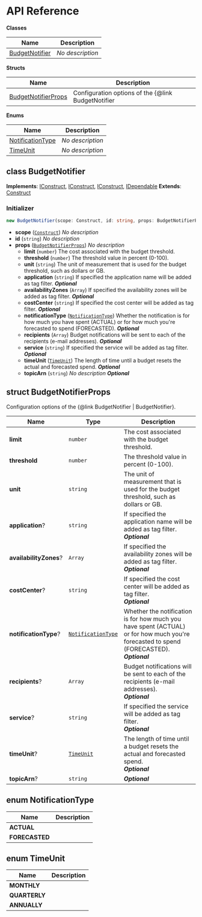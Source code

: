 # API Reference

**Classes**

Name|Description
----|-----------
[BudgetNotifier](#aws-budget-notifier-budgetnotifier)|*No description*


**Structs**

Name|Description
----|-----------
[BudgetNotifierProps](#aws-budget-notifier-budgetnotifierprops)|Configuration options of the {@link BudgetNotifier | BudgetNotifier}.


**Enums**

Name|Description
----|-----------
[NotificationType](#aws-budget-notifier-notificationtype)|*No description*
[TimeUnit](#aws-budget-notifier-timeunit)|*No description*



## class BudgetNotifier  <a id="aws-budget-notifier-budgetnotifier"></a>



__Implements__: [IConstruct](#constructs-iconstruct), [IConstruct](#aws-cdk-core-iconstruct), [IConstruct](#constructs-iconstruct), [IDependable](#aws-cdk-core-idependable)
__Extends__: [Construct](#aws-cdk-core-construct)

### Initializer




```ts
new BudgetNotifier(scope: Construct, id: string, props: BudgetNotifierProps)
```

* **scope** (<code>[Construct](#aws-cdk-core-construct)</code>)  *No description*
* **id** (<code>string</code>)  *No description*
* **props** (<code>[BudgetNotifierProps](#aws-budget-notifier-budgetnotifierprops)</code>)  *No description*
  * **limit** (<code>number</code>)  The cost associated with the budget threshold. 
  * **threshold** (<code>number</code>)  The threshold value in percent (0-100). 
  * **unit** (<code>string</code>)  The unit of measurement that is used for the budget threshold, such as dollars or GB. 
  * **application** (<code>string</code>)  If specified the application name will be added as tag filter. __*Optional*__
  * **availabilityZones** (<code>Array<string></code>)  If specified the availability zones will be added as tag filter. __*Optional*__
  * **costCenter** (<code>string</code>)  If specified the cost center will be added as tag filter. __*Optional*__
  * **notificationType** (<code>[NotificationType](#aws-budget-notifier-notificationtype)</code>)  Whether the notification is for how much you have spent (ACTUAL) or for how much you're forecasted to spend (FORECASTED). __*Optional*__
  * **recipients** (<code>Array<string></code>)  Budget notifications will be sent to each of the recipients (e-mail addresses). __*Optional*__
  * **service** (<code>string</code>)  If specified the service will be added as tag filter. __*Optional*__
  * **timeUnit** (<code>[TimeUnit](#aws-budget-notifier-timeunit)</code>)  The length of time until a budget resets the actual and forecasted spend. __*Optional*__
  * **topicArn** (<code>string</code>)  *No description* __*Optional*__




## struct BudgetNotifierProps  <a id="aws-budget-notifier-budgetnotifierprops"></a>


Configuration options of the {@link BudgetNotifier | BudgetNotifier}.



Name | Type | Description 
-----|------|-------------
**limit** | <code>number</code> | The cost associated with the budget threshold.
**threshold** | <code>number</code> | The threshold value in percent (0-100).
**unit** | <code>string</code> | The unit of measurement that is used for the budget threshold, such as dollars or GB.
**application**? | <code>string</code> | If specified the application name will be added as tag filter.<br/>__*Optional*__
**availabilityZones**? | <code>Array<string></code> | If specified the availability zones will be added as tag filter.<br/>__*Optional*__
**costCenter**? | <code>string</code> | If specified the cost center will be added as tag filter.<br/>__*Optional*__
**notificationType**? | <code>[NotificationType](#aws-budget-notifier-notificationtype)</code> | Whether the notification is for how much you have spent (ACTUAL) or for how much you're forecasted to spend (FORECASTED).<br/>__*Optional*__
**recipients**? | <code>Array<string></code> | Budget notifications will be sent to each of the recipients (e-mail addresses).<br/>__*Optional*__
**service**? | <code>string</code> | If specified the service will be added as tag filter.<br/>__*Optional*__
**timeUnit**? | <code>[TimeUnit](#aws-budget-notifier-timeunit)</code> | The length of time until a budget resets the actual and forecasted spend.<br/>__*Optional*__
**topicArn**? | <code>string</code> | __*Optional*__



## enum NotificationType  <a id="aws-budget-notifier-notificationtype"></a>



Name | Description
-----|-----
**ACTUAL** |
**FORECASTED** |


## enum TimeUnit  <a id="aws-budget-notifier-timeunit"></a>



Name | Description
-----|-----
**MONTHLY** |
**QUARTERLY** |
**ANNUALLY** |


